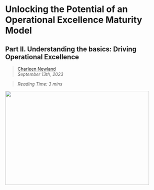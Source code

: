 # Unlocking the Potential of an Operational Excellence Maturity Model
## Part II. Understanding the basics: Driving Operational Excellence


>[Charleen Newland](http://newlandcharleen.com/)<br/>
>*September 13th, 2023*<br/>

>*Reading Time: 3 mins*
>
><p align="center">
  <img width="460" height="300" src="![OEpic](https://github.com/charleennewland/blog/assets/138404574/9f866310-c71d-4cdd-b115-067105a4eef0)/460/300">
</p>
